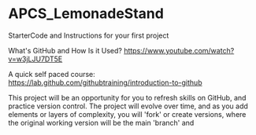 # APCS_LemonadeStand
StarterCode and Instructions for your first project

What's GitHub and How Is it Used? https://www.youtube.com/watch?v=w3jLJU7DT5E

A quick self paced course: https://lab.github.com/githubtraining/introduction-to-github

This project will be an opportunity for you to refresh skills on GitHub, and practice version control.
The project will evolve over time, and as you add elements or layers of complexity, you will 'fork' or create versions, where the original working version will be the main 'branch' and 
